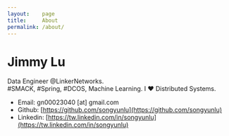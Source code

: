 ```yaml
---
layout:    page
title:     About
permalink: /about/
---
```


# Jimmy Lu

Data Engineer @LinkerNetworks. <br/>
#SMACK, #Spring, #DCOS, Machine Learning. I ♥ Distributed Systems.

- Email:  gn00023040 \[at\] gmail.com
- Github: [https://github.com/songyunlu](https://github.com/songyunlu)
- Linkedin: [https://tw.linkedin.com/in/songyunlu](https://tw.linkedin.com/in/songyunlu)

